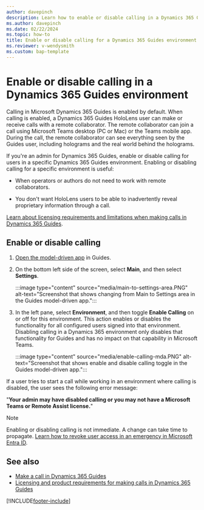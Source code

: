 ```yaml
---
author: davepinch
description: Learn how to enable or disable calling in a Dynamics 365 Guides environment 
ms.author: davepinch
ms.date: 02/22/2024
ms.topic: how-to
title: Enable or disable calling for a Dynamics 365 Guides environment
ms.reviewer: v-wendysmith
ms.custom: bap-template
---
```


# Enable or disable calling in a Dynamics 365 Guides environment

Calling in Microsoft Dynamics 365 Guides is enabled by default. When calling is enabled, a Dynamics 365 Guides HoloLens user can make or receive calls with a remote collaborator. The remote collaborator can join a call using Microsoft Teams desktop (PC or Mac) or the Teams mobile app. During the call, the remote collaborator can see everything seen by the Guides user, including holograms and the real world behind the holograms.

If you're an admin for Dynamics 365 Guides, enable or disable calling for users in a specific Dynamics 365 Guides environment. Enabling or disabling calling for a specific environment is useful:

- When operators or authors do not need to work with remote collaborators.

- You don't want HoloLens users to be able to inadvertently reveal proprietary information through a call.

[Learn about licensing requirements and limitations when making calls in Dynamics 365 Guides](requirements.md).

## Enable or disable calling

1. [Open the model-driven app](open-model-driven-app.md) in Guides.

1. On the bottom left side of the screen, select **Main**, and then select **Settings**.

   :::image type="content" source="media/main-to-settings-area.PNG" alt-text="Screenshot that shows changing from Main to Settings area in the Guides model-driven app.":::

1. In the left pane, select **Environment**, and then toggle **Enable Calling** on or off for this environment. This action enables or disables the functionality for all configured users signed into that environment. Disabling calling in a Dynamics 365 environment only disables that functionality for Guides and has no impact on that capability in Microsoft Teams.

   :::image type="content" source="media/enable-calling-mda.PNG" alt-text="Screenshot that shows enable and disable calling toggle in the Guides model-driven app.":::

If a user tries to start a call while working in an environment where calling is disabled, the user sees the following error message:

"**Your admin may have disabled calling or you may not have a Microsoft Teams or Remote Assist license.**"

> [!NOTE]
> Enabling or disabling calling is not immediate. A change can take time to propagate. [Learn how to revoke user access in an emergency in Microsoft Entra ID](/azure/active-directory/enterprise-users/users-revoke-access).

## See also

- [Make a call in Dynamics 365 Guides](make-call.md)
- [Licensing and product requirements for making calls in Dynamics 365 Guides](requirements.md)

[!INCLUDE[footer-include](../includes/footer-banner.md)]
